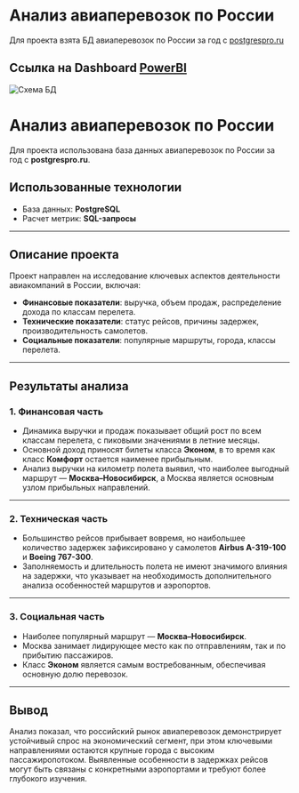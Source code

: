 # Анализ авиаперевозок по России

Для проекта взята БД авиаперевозок по России за год с
[postgrespro.ru](https://postgrespro.ru/education/demodb)

## Ссылка на Dashboard [PowerBI](https://drive.google.com/drive/folders/1be3vZeNirj1df60Pg2YgYYXLLItOIsfn?usp=drive_link)

<image src="./structure/structure_bd.jpg" alt="Схема БД">

# Анализ авиаперевозок по России

Для проекта использована база данных авиаперевозок по России за год с **postgrespro.ru**.

## Использованные технологии
- База данных: **PostgreSQL**  
- Расчет метрик: **SQL-запросы**  

---

## Описание проекта
Проект направлен на исследование ключевых аспектов деятельности авиакомпаний в России, включая:

- **Финансовые показатели**: выручка, объем продаж, распределение дохода по классам перелета.  
- **Технические показатели**: статус рейсов, причины задержек, производительность самолетов.  
- **Социальные показатели**: популярные маршруты, города, классы перелета.

---

## Результаты анализа

### 1. Финансовая часть
- Динамика выручки и продаж показывает общий рост по всем классам перелета, с пиковыми значениями в летние месяцы.  
- Основной доход приносят билеты класса **Эконом**, в то время как класс **Комфорт** остается наименее прибыльным.  
- Анализ выручки на километр полета выявил, что наиболее выгодный маршрут — **Москва–Новосибирск**, а Москва является основным узлом прибыльных направлений.

---

### 2. Техническая часть
- Большинство рейсов прибывает вовремя, но наибольшее количество задержек зафиксировано у самолетов **Airbus A-319-100** и **Boeing 767-300**.  
- Заполняемость и длительность полета не имеют значимого влияния на задержки, что указывает на необходимость дополнительного анализа особенностей маршрутов и аэропортов.  

---

### 3. Социальная часть
- Наиболее популярный маршрут — **Москва–Новосибирск**.  
- Москва занимает лидирующее место как по отправлениям, так и по прибытию пассажиров.  
- Класс **Эконом** является самым востребованным, обеспечивая основную долю перевозок.

---

## Вывод
Анализ показал, что российский рынок авиаперевозок демонстрирует устойчивый спрос на экономический сегмент, при этом ключевыми направлениями остаются крупные города с высоким пассажиропотоком. Выявленные особенности в задержках рейсов могут быть связаны с конкретными аэропортами и требуют более глубокого изучения.
